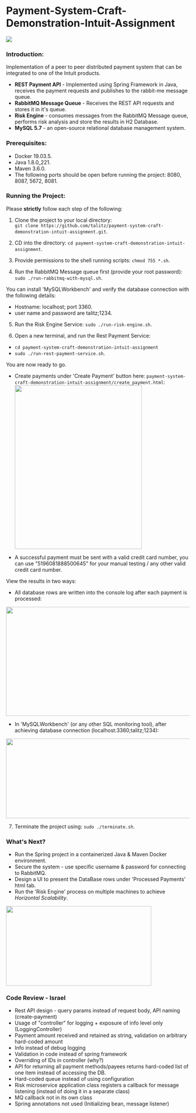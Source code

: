 # Payment-System-Craft-Demonstration-Intuit-Assignment

<img src="https://i.ibb.co/6PhCBGT/Screen-Shot-2020-01-01-at-20-24-01.png" align="center">

### Introduction:
Implementation of a peer to peer distributed payment system that can be integrated to one of the Intuit products.
- <b>REST Payment API</b> - Implemented using Spring Framework in Java, receives the payment requests and publishes to the rabbit-me message queue.
- <b>RabbitMQ Message Queue</b> - Receives the REST API requests and stores it in it's queue. 
- <b>Risk Engine</b> - consumes messages from the RabbitMQ Message queue, performs risk analysis and store the results in H2 Database.
- <b>MySQL 5.7</b> - an open-source relational database management system.

### Prerequisites:

- Docker 19.03.5. 
- Java 1.8.0_221.
- Maven 3.6.0.
- The following ports should be open before running the project: 8080, 8087, 5672, 8081.

### Running the Project:

Please <b>strictly</b> follow each step of the following:

1) Clone the project to your local directory:</br> ```git clone https://github.com/talitz/payment-system-craft-demonstration-intuit-assignment.git```.

2) CD into the directory: ```cd payment-system-craft-demonstration-intuit-assignment```.

3) Provide permissions to the shell running scripts: ```chmod 755 *.sh```.

4) Run the RabbitMQ Message queue first (provide your root password):</br> ```sudo ./run-rabbitmq-with-mysql.sh```.</br>

You can install 'MySQLWorkbench' and verify the database connection with the following details:
- Hostname: localhost; port 3360.
- user name and password are talitz;1234.

5) Run the Risk Engine Service: ```sudo ./run-risk-engine.sh```.

6) Open a new terminal, and run the Rest Payment Service: 
- ```cd payment-system-craft-demonstration-intuit-assignment```
- ```sudo ./run-rest-payment-service.sh```.

You are now ready to go. 

- Create payments under 'Create Payment' button here: ```payment-system-craft-demonstration-intuit-assignment/create_payment.html```:</br>
<img src="https://i.ibb.co/c1ygkw4/Screen-Shot-2019-12-29-at-17-51-21.png" align="center" height="448" width="348" ><br/>
* A successful payment must be sent with a valid credit card number, you can use "5196081888500645" for your manual testing / any other valid credit card number.

View the results in two ways:
- All database rows are written into the console log after each payment is processed:

<img src="https://i.ibb.co/cYNwHHG/Screen-Shot-2020-01-01-at-20-18-13.png" align="center" height="298" width="988" ><br/>

- In 'MySQLWorkbench' (or any other SQL monitoring tool), after achieving database connection (localhost:3360;talitz;1234):

<img src="https://i.ibb.co/GpNLvNq/Screen-Shot-2020-01-01-at-20-15-08.png" align="center" height="218" width="988" ><br/>

7) Terminate the project using: ```sudo ./terminate.sh```.

### What's Next?

- Run the Spring project in a containerized Java & Maven Docker environment.
- Secure the system - use specific username & password for connecting to RabbitMQ.
- Design a UI to present the DataBase rows under 'Processed Payments' html tab.
- Run the 'Risk Engine' process on multiple machines to achieve *Horizontal Scalability*.

<img src="https://i.ibb.co/rH0qsMS/1-vqm-Ige-JMu-Isgf-ISNCKLx8w.png" align="center" height="218" width="398" ><br/>

### Code Review - Israel

- Rest API design - query params instead of request body, API naming (create-payment)
- Usage of "controller" for logging + exposure of info level only (LoggingController)
- Payment amount received and retained as string, validation on arbitrary hard-coded amount
- Info instead of debug logging
- Validation in code instead of spring framework
- Overriding of IDs in controller (why?)
- API for returning all payment methods/payees returns hard-coded list of one item instead of accessing the DB.
- Hard-coded queue instead of using configuration
- Risk microservice application class registers a callback for message listening (instead of doing it in a separate class)
- MQ callback not in its own class
- Spring annotations not used (Initializing bean, message listener)
